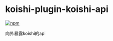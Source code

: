 # koishi-plugin-koishi-api

[![npm](https://img.shields.io/npm/v/koishi-plugin-koishi-api?style=flat-square)](https://www.npmjs.com/package/koishi-plugin-koishi-api)

向外暴露koishi的api
